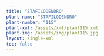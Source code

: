 ```yaml
---
title: "STAFILODENDRO"
plant-name: "STAFILODENDRO"
plant-number: "115"
plant-xml: /assets/xml/plant115.xml
plant-img: /assets/img/plant115.jpg
layout: single-xml
toc: false
---
```

